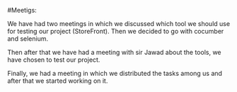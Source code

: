 #Meetigs:

We have had two meetings in which we discussed which tool we should use for testing our project (StoreFront). 
Then we decided to go with cocumber and selenium.

Then after that we have had a meeting with sir Jawad about the tools, we have chosen to test our project.

Finally, we had a meeting in which we distributed the tasks among us and after that we started working on it.
